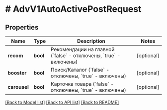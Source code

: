 # # AdvV1AutoActivePostRequest

## Properties

Name | Type | Description | Notes
------------ | ------------- | ------------- | -------------
**recom** | **bool** | Рекомендации на главной (&#x60;false&#x60; - отключены, &#x60;true&#x60; - включены) | [optional]
**booster** | **bool** | Поиск/Каталог (&#x60;false&#x60; - отключены, &#x60;true&#x60; - включены) | [optional]
**carousel** | **bool** | Карточка товара (&#x60;false&#x60; - отключены, &#x60;true&#x60; - включены) | [optional]

[[Back to Model list]](../../README.md#models) [[Back to API list]](../../README.md#endpoints) [[Back to README]](../../README.md)
